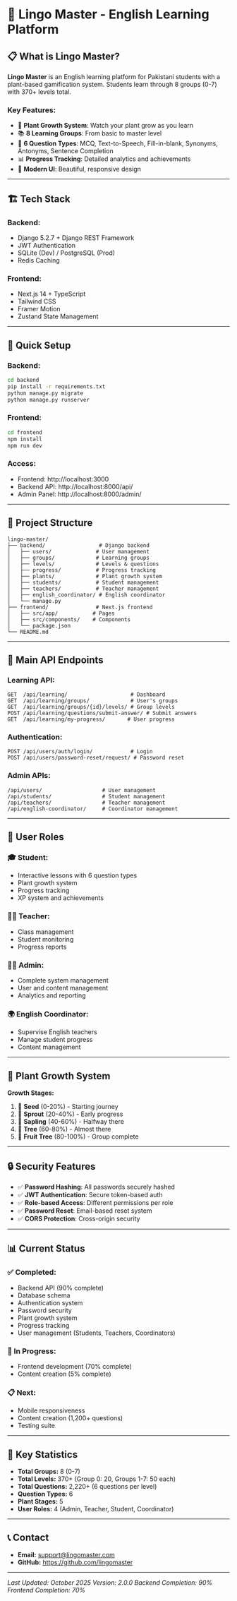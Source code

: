 # 🌱 Lingo Master - English Learning Platform

## 📋 **What is Lingo Master?**

**Lingo Master** is an English learning platform for Pakistani students with a plant-based gamification system. Students learn through 8 groups (0-7) with 370+ levels total.

### **Key Features:**
- 🌱 **Plant Growth System**: Watch your plant grow as you learn
- 📚 **8 Learning Groups**: From basic to master level
- 🎯 **6 Question Types**: MCQ, Text-to-Speech, Fill-in-blank, Synonyms, Antonyms, Sentence Completion
- 📊 **Progress Tracking**: Detailed analytics and achievements
- 🎨 **Modern UI**: Beautiful, responsive design

---

## 🏗️ **Tech Stack**

### **Backend:**
- Django 5.2.7 + Django REST Framework
- JWT Authentication
- SQLite (Dev) / PostgreSQL (Prod)
- Redis Caching

### **Frontend:**
- Next.js 14 + TypeScript
- Tailwind CSS
- Framer Motion
- Zustand State Management

---

## 🚀 **Quick Setup**

### **Backend:**
```bash
cd backend
pip install -r requirements.txt
python manage.py migrate
python manage.py runserver
```

### **Frontend:**
```bash
cd frontend
npm install
npm run dev
```

### **Access:**
- Frontend: http://localhost:3000
- Backend API: http://localhost:8000/api/
- Admin Panel: http://localhost:8000/admin/

---

## 📁 **Project Structure**

```
lingo-master/
├── backend/                 # Django backend
│   ├── users/              # User management
│   ├── groups/             # Learning groups
│   ├── levels/             # Levels & questions
│   ├── progress/           # Progress tracking
│   ├── plants/             # Plant growth system
│   ├── students/           # Student management
│   ├── teachers/           # Teacher management
│   ├── english_coordinator/ # English coordinator
│   └── manage.py
├── frontend/               # Next.js frontend
│   ├── src/app/           # Pages
│   ├── src/components/    # Components
│   └── package.json
└── README.md
```

---

## 🔌 **Main API Endpoints**

### **Learning API:**
```
GET  /api/learning/                    # Dashboard
GET  /api/learning/groups/             # User's groups
GET  /api/learning/groups/{id}/levels/ # Group levels
POST /api/learning/questions/submit-answer/ # Submit answers
GET  /api/learning/my-progress/       # User progress
```

### **Authentication:**
```
POST /api/users/auth/login/            # Login
POST /api/users/password-reset/request/ # Password reset
```

### **Admin APIs:**
```
/api/users/                   # User management
/api/students/                # Student management
/api/teachers/                # Teacher management
/api/english-coordinator/     # Coordinator management
```

---

## 👥 **User Roles**

### **🎓 Student:**
- Interactive lessons with 6 question types
- Plant growth system
- Progress tracking
- XP system and achievements

### **👨‍🏫 Teacher:**
- Class management
- Student monitoring
- Progress reports

### **👨‍💼 Admin:**
- Complete system management
- User and content management
- Analytics and reporting

### **🌍 English Coordinator:**
- Supervise English teachers
- Manage student progress
- Content management

---

## 🌱 **Plant Growth System**

**Growth Stages:**
1. 🌱 **Seed** (0-20%) - Starting journey
2. 🌿 **Sprout** (20-40%) - Early progress
3. 🌳 **Sapling** (40-60%) - Halfway there
4. 🌲 **Tree** (60-80%) - Almost there
5. 🍎 **Fruit Tree** (80-100%) - Group complete

---

## 🔒 **Security Features**

- ✅ **Password Hashing**: All passwords securely hashed
- ✅ **JWT Authentication**: Secure token-based auth
- ✅ **Role-based Access**: Different permissions per role
- ✅ **Password Reset**: Email-based reset system
- ✅ **CORS Protection**: Cross-origin security

---

## 📊 **Current Status**

### **✅ Completed:**
- Backend API (90% complete)
- Database schema
- Authentication system
- Password security
- Plant growth system
- Progress tracking
- User management (Students, Teachers, Coordinators)

### **🔄 In Progress:**
- Frontend development (70% complete)
- Content creation (5% complete)

### **📋 Next:**
- Mobile responsiveness
- Content creation (1,200+ questions)
- Testing suite

---

## 🎯 **Key Statistics**

- **Total Groups:** 8 (0-7)
- **Total Levels:** 370+ (Group 0: 20, Groups 1-7: 50 each)
- **Total Questions:** 2,220+ (6 questions per level)
- **Question Types:** 6
- **Plant Stages:** 5
- **User Roles:** 4 (Admin, Teacher, Student, Coordinator)

---

## 📞 **Contact**

- **Email:** support@lingomaster.com
- **GitHub:** https://github.com/lingomaster

---

*Last Updated: October 2025*
*Version: 2.0.0*
*Backend Completion: 90%*
*Frontend Completion: 70%*